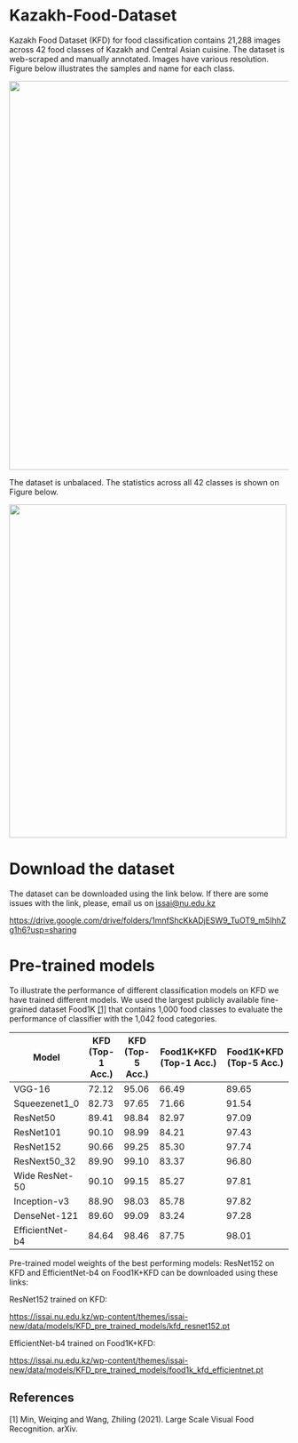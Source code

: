 # Kazakh-Food-Dataset
Kazakh Food Dataset (KFD) for food classification contains 21,288 images across 42 food classes of Kazakh and Central Asian cuisine. The dataset is web-scraped and manually annotated. Images have various resolution.
Figure below illustrates the samples and name for each class.

<img src="https://github.com/IS2AI/Kazakh-Food-Dataset/blob/main/figures/samples.png" width="750" height="700">

The dataset is unbalaced. The statistics across all 42 classes is shown on Figure below.

<img src="https://github.com/IS2AI/Kazakh-Food-Dataset/blob/main/figures/stats_plot.png" width="500" height="600">

# Download the dataset

The dataset can be downloaded using the link below. If there are some issues with the link, please, email us on issai@nu.edu.kz

https://drive.google.com/drive/folders/1mnfShcKkADjESW9_TuOT9_m5IhhZg1h6?usp=sharing

# Pre-trained models

To illustrate the performance of different classification models on KFD we have trained different models. We used the largest publicly available fine-grained dataset Food1K [[1]](#1) that contains 1,000 food classes to evaluate the performance of classifier with the 1,042 food categories.

|Model| KFD (Top-1 Acc.)| KFD (Top-5 Acc.)| Food1K+KFD (Top-1 Acc.)| Food1K+KFD (Top-5 Acc.)|
|-----|-----------------|-----------------|------------------------|------------------------|
|VGG-16|72.12|95.06|66.49|89.65|
|Squeezenet1_0|82.73|97.65|71.66|91.54|
|ResNet50|89.41|98.84|82.97|97.09|
|ResNet101|90.10|98.99|84.21|97.43|
|ResNet152|90.66|99.25|85.30|97.74|
|ResNext50_32|89.90|99.10|83.37|96.80|
|Wide ResNet-50|90.10|99.15|85.27|97.81|
|Inception-v3|88.90|98.03|85.78|97.82|
|DenseNet-121|89.60|99.09|83.24|97.28|
|EfficientNet-b4|84.64|98.46|87.75|98.01|

Pre-trained model weights of the best performing models: ResNet152 on KFD and EfficientNet-b4 on Food1K+KFD can be downloaded using these links:

ResNet152 trained on KFD: 

https://issai.nu.edu.kz/wp-content/themes/issai-new/data/models/KFD_pre_trained_models/kfd_resnet152.pt


EfficientNet-b4 trained on Food1K+KFD:

https://issai.nu.edu.kz/wp-content/themes/issai-new/data/models/KFD_pre_trained_models/food1k_kfd_efficientnet.pt


## References
<a id="1">[1]</a> 
Min, Weiqing and Wang,  Zhiling (2021). 
Large Scale Visual Food Recognition. 
arXiv.

